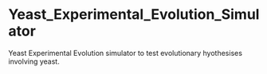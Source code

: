 # Yeast_Experimental_Evolution_Simulator
Yeast Experimental Evolution simulator to test evolutionary hyothesises involving yeast.  
